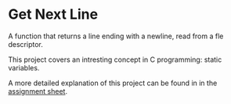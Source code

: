 # Get Next Line
A function that returns a line ending with a newline, read from a fle descriptor.

This project covers an intresting concept in C programming: static variables.

A more detailed explanation of this project can be found in in the [assignment sheet](en.subject.pdf).